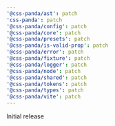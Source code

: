 ```yaml
---
'@css-panda/ast': patch
'css-panda': patch
'@css-panda/config': patch
'@css-panda/core': patch
'@css-panda/presets': patch
'@css-panda/is-valid-prop': patch
'@css-panda/error': patch
'@css-panda/fixture': patch
'@css-panda/logger': patch
'@css-panda/node': patch
'@css-panda/shared': patch
'@css-panda/tokens': patch
'@css-panda/types': patch
'@css-panda/vite': patch
---
```


Initial release
